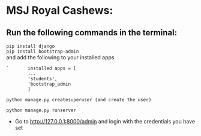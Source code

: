 # MSJ Royal Cashews:
																		
## Run the following commands in the terminal:			
`pip install django            `     
`pip install bootstrap-admin`                                                                             
and add the following to your installed apps

	`		installed apps = [                                    
			...
			'students',
			'bootstrap_admin 
			]
`python manage.py createsuperuser (and create the user)          `                                                 

` python manage.py runserver  `
  
* Go to http://127.0.0.1:8000/admin and login with the credentials you have set
